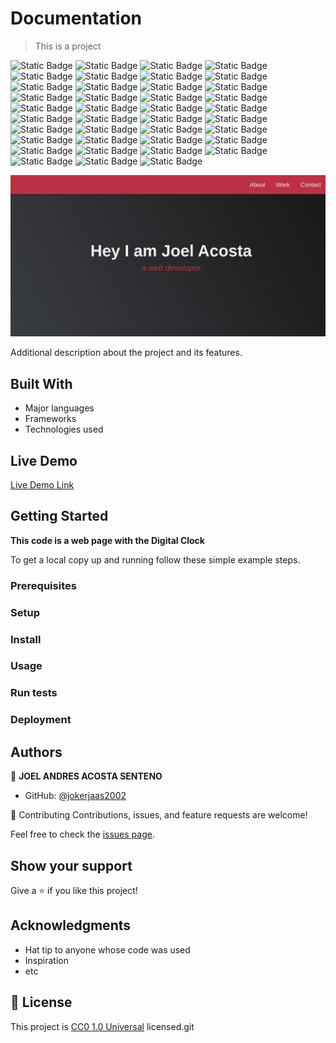 # Documentation 

> This is  a project 

 ![Static Badge](https://img.shields.io/badge/linux-FCC624?style=for-the-badge&logo=linux&logoColor=FCC624&logoSize=auto&labelColor=black) ![Static Badge](https://img.shields.io/badge/ubuntu-E95420?style=for-the-badge&logo=ubuntu&logoColor=E95420&logoSize=auto&labelColor=white) ![Static Badge](https://img.shields.io/badge/kali%20linux-557C94?style=for-the-badge&logo=kalilinux&logoColor=557C94&logoSize=auto&labelColor=white) ![Static Badge](https://img.shields.io/badge/gnu%20bash-4EAA25?style=for-the-badge&logo=gnubash&logoColor=4EAA25&logoSize=auto&labelColor=white) ![Static Badge](https://img.shields.io/badge/git-F05032?style=for-the-badge&logo=git&logoColor=F05032&logoSize=auto&labelColor=white) ![Static Badge](https://img.shields.io/badge/github-181717?style=for-the-badge&logo=github&logoColor=181717&logoSize=auto&labelColor=white) ![Static Badge](https://img.shields.io/badge/visual%20studio%20code-007ACC?style=for-the-badge&logo=visualstudiocode&logoColor=007ACC&logoSize=auto&labelColor=white) ![Static Badge](https://img.shields.io/badge/html%205-E34F26?style=for-the-badge&logo=html5&logoColor=E34F26&logoSize=auto&labelColor=white) ![Static Badge](https://img.shields.io/badge/css%203-1572B6?style=for-the-badge&logo=css3&logoColor=1572B6&logoSize=auto&labelColor=white) ![Static Badge](https://img.shields.io/badge/lighthouse-F44B21?style=for-the-badge&logo=lighthouse&logoColor=F44B21&logoSize=auto&labelColor=white) ![Static Badge](https://img.shields.io/badge/javascript-F7DF1E?style=for-the-badge&logo=javascript&logoColor=F7DF1E&logoSize=auto&labelColor=black) ![Static Badge](https://img.shields.io/badge/node.js-5FA04E?style=for-the-badge&logo=nodedotjs&logoColor=5FA04E&logoSize=auto&labelColor=white) ![Static Badge](https://img.shields.io/badge/npm-CB3837?style=for-the-badge&logo=npm&logoColor=CB3837&logoSize=auto&labelColor=white) ![Static Badge](https://img.shields.io/badge/jest-C21325?style=for-the-badge&logo=jest&logoColor=C21325&logoSize=auto&labelColor=white) ![Static Badge](https://img.shields.io/badge/ruby-CC342D?style=for-the-badge&logo=ruby&logoColor=CC342D&logoSize=auto&labelColor=white) ![Static Badge](https://img.shields.io/badge/ruby%20gems-E9573F?style=for-the-badge&logo=rubygems&logoColor=E9573F&logoSize=auto&labelColor=white) ![Static Badge](https://img.shields.io/badge/rubo%20cop-000000?style=for-the-badge&logo=rubocop&logoColor=000000&logoSize=auto&labelColor=white) ![Static Badge](https://img.shields.io/badge/svg-FFB13B?style=for-the-badge&logo=svg&logoColor=FFB13B&logoSize=auto&labelColor=black) ![Static Badge](https://img.shields.io/badge/postgresql-4169E1?style=for-the-badge&logo=postgresql&logoColor=4169E1&logoSize=auto&labelColor=white) ![Static Badge](https://img.shields.io/badge/mysql-4479A1?style=for-the-badge&logo=mysql&logoColor=4479A1&logoSize=auto&labelColor=white) ![Static Badge](https://img.shields.io/badge/Ruby%20on%20Rails-D30001?style=for-the-badge&logo=rubyonrails&logoColor=D30001&labelColor=white) ![Static Badge](https://img.shields.io/badge/react-61DAFB?style=for-the-badge&logo=react&logoColor=61DAFB&logoSize=auto&labelColor=black) ![Static Badge](https://img.shields.io/badge/mongo%20db-47A248?style=for-the-badge&logo=mongodb&logoColor=47A248&logoSize=auto&labelColor=white) ![Static Badge](https://img.shields.io/badge/express-000000?style=for-the-badge&logo=express&logoColor=000000&logoSize=auto&labelColor=white) ![Static Badge](https://img.shields.io/badge/mongoose-880000?style=for-the-badge&logo=mongoose&logoColor=880000&logoSize=auto&labelColor=white) ![Static Badge](https://img.shields.io/badge/.env-ECD53F?style=for-the-badge&logo=dotenv&logoColor=ECD53F&logoSize=auto&labelColor=black) ![Static Badge](https://img.shields.io/badge/bootstrap-7952B3?style=for-the-badge&logo=bootstrap&logoColor=7952B3&logoSize=auto&labelColor=white) ![Static Badge](https://img.shields.io/badge/jquery-0769AD?style=for-the-badge&logo=jquery&logoColor=0769AD&logoSize=auto&labelColor=white) ![Static Badge](https://img.shields.io/badge/sass-CC6699?style=for-the-badge&logo=sass&logoColor=CC6699&logoSize=auto&labelColor=white) ![Static Badge](https://img.shields.io/badge/redux-764ABC?style=for-the-badge&logo=redux&logoColor=764ABC&logoSize=auto&labelColor=white) ![Static Badge](https://img.shields.io/badge/json-000000?style=for-the-badge&logo=json&logoColor=000000&logoSize=auto&labelColor=white) ![Static Badge](https://img.shields.io/badge/chai-A30701?style=for-the-badge&logo=chai&logoColor=A30701&logoSize=auto&labelColor=white) ![Static Badge](https://img.shields.io/badge/python-3776AB?style=for-the-badge&logo=python&logoColor=3776AB&logoSize=auto&labelColor=white) ![Static Badge](https://img.shields.io/badge/numpy-013243?style=for-the-badge&logo=numpy&logoColor=013243&logoSize=auto&labelColor=white) ![Static Badge](https://img.shields.io/badge/tensorflow-FF6F00?style=for-the-badge&logo=tensorflow&logoColor=FF6F00&logoSize=auto&labelColor=white) ![Static Badge](https://img.shields.io/badge/csharp-512BD4?style=for-the-badge&logo=csharp&logoColor=512BD4&logoSize=auto&labelColor=white) ![Static Badge](https://img.shields.io/badge/xampp-FB7A24?style=for-the-badge&logo=xampp&logoColor=%23FB7A24&logoSize=auto&labelColor=white) ![Static Badge](https://img.shields.io/badge/php-%23777BB4?style=for-the-badge&logo=php&logoColor=%23777BB4&logoSize=auto&labelColor=white) ![Static Badge](https://img.shields.io/badge/phpmyadmin-%236C78AF?style=for-the-badge&logo=phpmyadmin&logoColor=%236C78AF&logoSize=auto&labelColor=white) 

![screenshot](Screenshot_2024-12-02_23-01-34.png)

Additional description about the project and its features.

## Built With

- Major languages
- Frameworks
- Technologies used

## Live Demo

[Live Demo Link](https://jokerjaas2002.github.io/Portafolio-personal/)

## Getting Started

**This code is a web page with the Digital Clock**

To get a local copy up and running follow these simple example steps.

### Prerequisites

### Setup

### Install


### Usage

### Run tests

### Deployment

## Authors

👤 **JOEL ANDRES ACOSTA SENTENO**

- GitHub: [@jokerjaas2002](https://github.com/jokerjaas2002)

🤝 Contributing
Contributions, issues, and feature requests are welcome!

Feel free to check the
[issues page](../../isuues/).

## Show your support

Give a ⭐️ if you like this project!

## Acknowledgments

- Hat tip to anyone whose code was used
- Inspiration
- etc

## 📝 License

This project is [CC0 1.0 Universal](LICENSE) licensed.git
